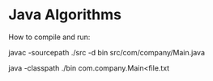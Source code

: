 Java Algorithms
=======

How to compile and run:

javac -sourcepath ./src -d bin src/com/company/Main.java

java -classpath ./bin com.company.Main<file.txt

